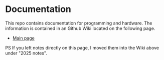 # Documentation

This repo contains documentation for programming and hardware. The information is contained in an Github Wiki
located on the following page. 

* [Main page](https://github.com/FRCteam1719theUmbrellaCorporation/documentation/wiki)

PS If you left notes directly on this page, I moved them into the Wiki above under "2025 notes".
